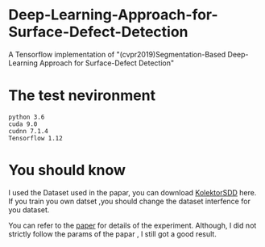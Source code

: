 # Deep-Learning-Approach-for-Surface-Defect-Detection
  A Tensorflow implementation of "(cvpr2019)Segmentation-Based Deep-Learning Approach for Surface-Defect Detection"
# The test nevironment
```
python 3.6
cuda 9.0
cudnn 7.1.4
Tensorflow 1.12
```
# You should know

  I used the Dataset used in the papar, you can download [KolektorSDD](https://www.vicos.si/Downloads/KolektorSDD) here.
  If you train you own datset ,you should change the dataset interfence for you dataset.

  You can refer to the [paper](https://arxiv.org/pdf/1903.08536v1.pdf) for details of the experiment.
  Although, I did not strictly follow the params of the papar , I still got a good result.


